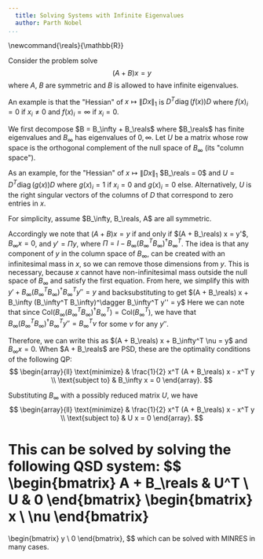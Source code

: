 ```yaml
---
  title: Solving Systems with Infinite Eigenvalues
  author: Parth Nobel
...
```

\newcommand{\reals}{\mathbb{R}}

Consider the problem solve
$$
    (A + B) x = y
$$
where $A$, $B$ are symmetric and $B$ is allowed to have infinite eigenvalues.

An example is that the "Hessian" of $x \mapsto \|D x\|_1$ is $D^T \operatorname{diag}(f(x)) D$ where $f(x)_i = 0$ if $x_i \neq 0$ and $f(x)_i = \infty$ if $x_i = 0$.

We first decompose $B = B_\infty + B_\reals$ where $B_\reals$ has finite eigenvalues and $B_\infty$ has eigenvalues of $0, \infty$.
Let $U$ be a matrix whose row space is the orthogonal complement of the null space of $B_\infty$ (its "column space").

As an example, for the "Hessian" of  $x \mapsto \|D x\|_1$ $B_\reals = 0$ and $U = D^T\operatorname{diag}(g(x))D$ where $g(x)_i = 1$ if $x_i = 0$ and $g(x)_i = 0$ else.
Alternatively, $U$ is the right singular vectors of the columns of $D$ that correspond to zero entries in $x$.


For simplicity, assume $B_\infty, B_\reals, A$ are all symmetric.

Accordingly we note that $(A + B) x = y$ if and only if $(A + B_\reals) x = y'$, $B_\infty x = 0$, and $y' = \Pi y$, where $\Pi = I - B_\infty (B_\infty^T B_\infty)^\dagger B_\infty^T$.
The idea is that any component of $y$ in the column space of $B_\infty$, can be created with an infinitesimal mass in $x$, so we can remove those dimensions from $y$.
This is necessary, because $x$ cannot have non-infinitesimal mass outside the null space of $B_\infty$ and satisfy the first equation.
From here, we simplify this with $y'+B_\infty (B_\infty^T B_\infty)^\dagger B_\infty^T y'' = y$ and backsubstituting to get
$(A + B_\reals) x + B_\infty (B_\infty^T B_\infty)^\dagger B_\infty^T y'' = y$
Here we can note that since $\mathrm{Col}(B_\infty (B_\infty^T B_\infty)^\dagger B_\infty^T) = \mathrm{Col}(B_\infty^T)$, we have that $B_\infty (B_\infty^T B_\infty)^\dagger B_\infty^Ty'' = B_\infty^T \nu$ for some $\nu$ for any $y''$.

Therefore, we can write this as $(A + B_\reals) x + B_\infty^T \nu = y$ and $B_\infty x = 0$.
When $A + B_\reals$ are PSD, these are the optimality conditions of the following QP:
$$
\begin{array}{ll}
\text{minimize} & \frac{1}{2} x^T (A + B_\reals) x - x^T y \\
\text{subject to} & B_\infty x = 0
\end{array}.
$$

Substituting $B_\infty$ with a possibly reduced matrix $U$, we have
$$
\begin{array}{ll}
\text{minimize} & \frac{1}{2} x^T (A + B_\reals) x - x^T y \\
\text{subject to} & U x = 0
\end{array}.
$$

This can be solved by solving the following QSD system: 
$$
\begin{bmatrix}
A + B_\reals & U^T \\
U & 0
\end{bmatrix}
\begin{bmatrix}
x \\ \nu
\end{bmatrix}
=
\begin{bmatrix}
y \\ 0
\end{bmatrix},
$$
which can be solved with MINRES in many cases.
